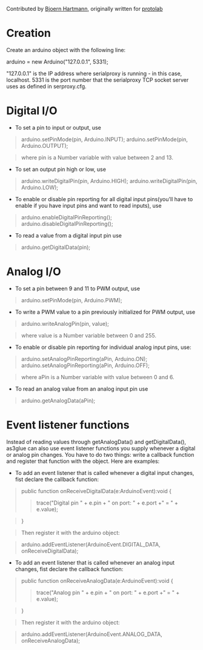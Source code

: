 Contributed by [Bjoern Hartmann](http://bjoern.org), originally written for [protolab](http://protolab.pbwiki.com/As3glueReference)

# Creation #

Create an arduino object with the following line:

arduino = new Arduino("127.0.0.1", 5331);

"127.0.0.1" is the IP address where serialproxy is running - in this case, localhost. 5331 is the port number that the serialproxy TCP socket server uses as defined in serproxy.cfg.

# Digital I/O #

  * To set a pin to input or output, use

> arduino.setPinMode(pin, Arduino.INPUT);
> arduino.setPinMode(pin, Arduino.OUTPUT);

> where pin is a Number variable with value between 2 and 13.
  * To set an output pin high or low, use

> arduino.writeDigitalPin(pin, Arduino.HIGH);
> arduino.writeDigitalPin(pin, Arduino.LOW);

  * To enable or disable pin reporting for all digital input pins(you'll have to enable if you have input pins and want to read inputs), use

> arduino.enableDigitalPinReporting();
> arduino.disableDigitalPinReporting();

  * To read a value from a digital input pin use

> arduino.getDigitalData(pin);


# Analog I/O #

  * To set a pin between 9 and 11 to PWM output, use

> arduino.setPinMode(pin, Arduino.PWM);

  * To write a PWM value to a pin previously initialized for PWM output, use

> arduino.writeAnalogPin(pin, value);

> where value is a Number variable between 0 and 255.
  * To enable or disable pin reporting for individual analog input pins, use:

> arduino.setAnalogPinReporting(aPin, Arduino.ON);
> arduino.setAnalogPinReporting(aPin, Arduino.OFF);

> where aPin is a Number variable with value between 0 and 6.
  * To read an analog value from an analog input pin use

> arduino.getAnalogData(aPin);

# Event listener functions #

Instead of reading values through getAnalogData() and getDigitalData(), as3glue can also use event listener functions you supply whenever a digital or analog pin changes. You have to do two things: write a callback function and register that function with the object. Here are examples:

  * To add an event listener that is called whenever a digital input changes, fist declare the callback function:

> public function onReceiveDigitalData(e:ArduinoEvent):void {
> > trace("Digital pin " + e.pin + " on port: " + e.port +" = " + e.value);

> }

> Then register it with the arduino object:

> arduino.addEventListener(ArduinoEvent.DIGITAL\_DATA, onReceiveDigitalData);

  * To add an event listener that is called whenever an analog input changes, fist declare the callback function:

> public function onReceiveAnalogData(e:ArduinoEvent):void {
> > trace("Analog pin " + e.pin + " on port: " + e.port +" = " + e.value);

> }

> Then register it with the arduino object:

> arduino.addEventListener(ArduinoEvent.ANALOG\_DATA, onReceiveAnalogData);